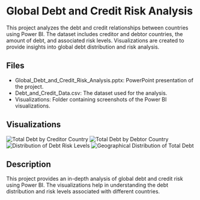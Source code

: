 # Global Debt and Credit Risk Analysis
This project analyzes the debt and credit relationships between countries using Power BI. The dataset includes creditor and debtor countries, the amount of debt, and associated risk levels. Visualizations are created to provide insights into global debt distribution and risk analysis.
## Files
- Global_Debt_and_Credit_Risk_Analysis.pptx: PowerPoint presentation of the project.
- Debt_and_Credit_Data.csv: The dataset used for the analysis.
- Visualizations: Folder containing screenshots of the Power BI visualizations.
## Visualizations
![Total Debt by Creditor Country](Visualizations/total_debt_by_creditor.png)
![Total Debt by Debtor Country](Visualizations/total_debt_by_debtor.png)
![Distribution of Debt Risk Levels](Visualizations/risk_distribution.png)
![Geographical Distribution of Total Debt](Visualizations/debt_distribution_map.png)
## Description
This project provides an in-depth analysis of global debt and credit risk using Power BI. The visualizations help in understanding the debt distribution and risk levels associated with different countries.
